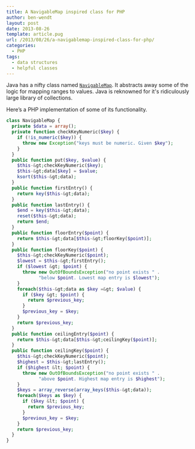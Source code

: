```yaml
---
title: A NavigableMap inspired class for PHP
author: ben-wendt
layout: post
date: 2013-08-26
template: article.pug
url: /2013/08/26/a-navigablemap-inspired-class-for-php/
categories:
  - PHP
tags:
  - data structures
  - helpful classes
---
```

Java has a nifty class named [`NavigableMap`][1]. It abstracts away some of the logic for mapping ranges to values. Java is reknowned for it's ridiculously large library of collections.

<span class="more"></span>


Here&#8217;s a PHP implementation of some of its functionality.

```php
class NavigableMap {
  private $data = array();
  private function checkKeyNumeric($key) {
    if (!is_numeric($key)) {
      throw new Exception("keys must be numeric. Given $key");
    }
  }
  public function put($key, $value) {
    $this-&gt;checkKeyNumeric($key);
    $this-&gt;data[$key] = $value;
    ksort($this-&gt;data);
  }
  public function firstEntry() {
    return key($this-&gt;data);
  }
  public function lastEntry() {
    $end = key($this-&gt;data);
    reset($this-&gt;data);
    return $end;
  }
  public function floorEntry($point) {
    return $this-&gt;data[$this-&gt;floorKey($point)];
  }
  public function floorKey($point) {
    $this-&gt;checkKeyNumeric($point);
    $lowest = $this-&gt;firstEntry();
    if ($lowest &gt; $point) {
      throw new OutOfBoundsException("no point exists " .
            "below $point. Lowest map entry is $lowest");
    }
    foreach($this-&gt;data as $key =&gt; $value) {
      if ($key &gt; $point) {
        return $previous_key;
      }
      $previous_key = $key;
    }
    return $previous_key;
  }
  public function ceilingEntry($point) {
    return $this-&gt;data[$this-&gt;ceilingKey($point)];
  }
  public function ceilingKey($point) {
    $this-&gt;checkKeyNumeric($point);
    $highest = $this-&gt;lastEntry();
    if ($highest &lt; $point) {
      throw new OutOfBoundsException("no point exists " .
            "above $point. Highest map entry is $highest");
    }
    $keys = array_reverse(array_keys($this-&gt;data));
    foreach($keys as $key) {
      if ($key &lt; $point) {
        return $previous_key;
      }
      $previous_key = $key;
    }
    return $previous_key;
  }
}
```

 [1]: http://docs.oracle.com/javase/6/docs/api/java/util/NavigableMap.html
